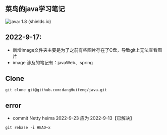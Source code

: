 ## 菜鸟的java学习笔记

![java: 1.8 (shields.io)](https://img.shields.io/badge/jdk-1.8-green)



## 2022-9-17:

- 新增image文件夹主要是为了之前有些图片存在了C盘，导致git上无法查看图片
- image 涉及的笔记有：javaWeb、spring



## Clone

```
git clone git@github.com:dangHuifeng/java.git
```



## error

- commit Netty heima 2022-9-23 应为 2022-9-13【已解决】
```
git rebase -i HEAD~x
```
